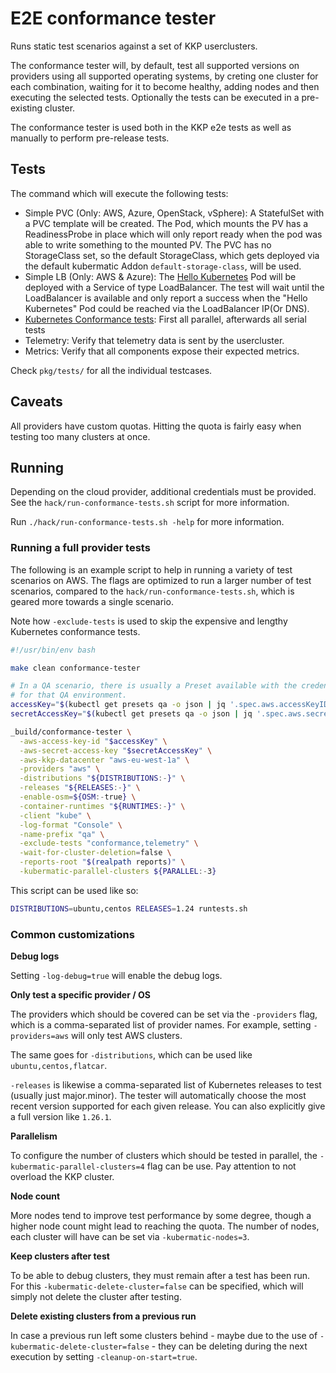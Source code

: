 # E2E conformance tester

Runs static test scenarios against a set of KKP userclusters.

The conformance tester will, by default, test all supported versions on providers using all supported operating systems,
by creting one cluster for each combination, waiting for it to become healthy, adding nodes and then executing the
selected tests. Optionally the tests can be executed in a pre-existing cluster.

The conformance tester is used both in the KKP e2e tests as well as manually to perform pre-release tests.

## Tests

The command which will execute the following tests:

- Simple PVC (Only: AWS, Azure, OpenStack, vSphere):
  A StatefulSet with a PVC template will be created. The Pod, which mounts the PV has a ReadinessProbe in place
  which will only report ready when the pod was able to write something to the mounted PV.
  The PVC has no StorageClass set, so the default StorageClass, which gets deployed via the default kubermatic Addon `default-storage-class`, will be used.
- Simple LB (Only: AWS & Azure):
  The [Hello Kubernetes](https://kubernetes.io/docs/tasks/access-application-cluster/service-access-application-cluster/#creating-a-service-for-an-application-running-in-two-pods) Pod will be deployed with a Service of type LoadBalancer.
  The test will wait until the LoadBalancer is available and only report a success when the "Hello Kubernetes" Pod could be reached via the LoadBalancer IP(Or DNS).
- [Kubernetes Conformance tests](https://github.com/kubernetes/community/blob/master/contributors/devel/sig-architecture/conformance-tests.md): First all parallel, afterwards all serial tests
- Telemetry: Verify that telemetry data is sent by the usercluster.
- Metrics: Verify that all components expose their expected metrics.

Check `pkg/tests/` for all the individual testcases.

## Caveats

All providers have custom quotas. Hitting the quota is fairly easy when testing too many clusters at once.

## Running

Depending on the cloud provider, additional credentials must be provided. See the `hack/run-conformance-tests.sh`
script for more information.

Run `./hack/run-conformance-tests.sh -help` for more information.

### Running a full provider tests

The following is an example script to help in running a variety of test scenarios on AWS. The flags are
optimized to run a larger number of test scenarios, compared to the `hack/run-conformance-tests.sh`, which
is geared more towards a single scenario.

Note how `-exclude-tests` is used to skip the expensive and lengthy Kubernetes conformance tests.

```bash
#!/usr/bin/env bash

make clean conformance-tester

# In a QA scenario, there is usually a Preset available with the credentials
# for that QA environment.
accessKey="$(kubectl get presets qa -o json | jq '.spec.aws.accessKeyID' -r)"
secretAccessKey="$(kubectl get presets qa -o json | jq '.spec.aws.secretAccessKey' -r)"

_build/conformance-tester \
  -aws-access-key-id "$accessKey" \
  -aws-secret-access-key "$secretAccessKey" \
  -aws-kkp-datacenter "aws-eu-west-1a" \
  -providers "aws" \
  -distributions "${DISTRIBUTIONS:-}" \
  -releases "${RELEASES:-}" \
  -enable-osm=${OSM:-true} \
  -container-runtimes "${RUNTIMES:-}" \
  -client "kube" \
  -log-format "Console" \
  -name-prefix "qa" \
  -exclude-tests "conformance,telemetry" \
  -wait-for-cluster-deletion=false \
  -reports-root "$(realpath reports)" \
  -kubermatic-parallel-clusters ${PARALLEL:-3}
```

This script can be used like so:

```bash
DISTRIBUTIONS=ubuntu,centos RELEASES=1.24 runtests.sh
```

### Common customizations

**Debug logs**

Setting `-log-debug=true` will enable the debug logs.

**Only test a specific provider / OS**

The providers which should be covered can be set via the `-providers` flag, which is a comma-separated list of
provider names. For example, setting `-providers=aws` will only test AWS clusters.

The same goes for `-distributions`, which can be used like `ubuntu,centos,flatcar`.

`-releases` is likewise a comma-separated list of Kubernetes releases to test (usually just major.minor).
The tester will automatically choose the most recent version supported for each given release. You can also
explicitly give a full version like `1.26.1`.

**Parallelism**

To configure the number of clusters which should be tested in parallel, the `-kubermatic-parallel-clusters=4`
flag can be use. Pay attention to not overload the KKP cluster.

**Node count**

More nodes tend to improve test performance by some degree, though a higher node count might
lead to reaching the quota. The number of nodes, each cluster will have can be set via
`-kubermatic-nodes=3`.

**Keep clusters after test**

To be able to debug clusters, they must remain after a test has been run.
For this `-kubermatic-delete-cluster=false` can be specified, which will simply not delete the
cluster after testing.

**Delete existing clusters from a previous run**

In case a previous run left some clusters behind - maybe due to the use of `-kubermatic-delete-cluster=false` -
they can be deleting during the next execution by setting `-cleanup-on-start=true`.
